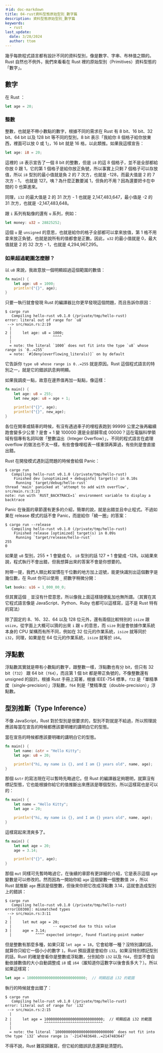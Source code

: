 ```yaml
---
＃id: doc-markdown
title: 04-rust資料型態原始型別_數字篇
description: 資料型態原始型別_數字篇
keywords:
  - rust
last_update:
  date: 3/28/2024
  author: ttom
---
```

幾乎每款程式語言都有設計不同的資料型別，像是數字、字串、布林值之類的。Rust 自然也不例外，我們來看看在 Rust 裡的原始型別（Primitives）資料型態的「數字」。

數字
---
在 Rust ：

```rust
let age = 20;

```
### 整數

整數，也就是不帶小數點的數字，根據不同的需求在 Rust 有 8 bit、16 bit、32 bit、64 bit 以及 128 bit 等不同的型別，8 bit 表示「我給你 8 個格子給你放東西，裡面可以放 0 或 1」，16 bit 就是 16 格，以此類推。如果我這樣宣告：

```rust
let age: i8 = 20;

```

這裡的 `i8` 表示宣告了一個 8 bit 的整數，但是 `i8` 的這 8 個格子，並不是全部都給你放 0 跟 1，它的第 1 個格子是給你放正負號，所以事實上只剩 7 個格子可以存放值，所以 `i8` 型別的最小值就是負 2 的 7 次方，也就是 -128，而最大值是 2 的 7 次方 - 1， 也就是 127。咦？為什麼正數要減 1，但負的不用？因為還要把卡在中間的 0 也算進來。

同理，`i32` 的最大值是 2 的 31 次方 - 1 也就是 2,147,483,647，最小值是 -2 的 31 次方，也就是 -2,147,483,648。

跟 `i` 系列有點像的還有 `u` 系列，例如：

```rust
let money: u32 = 28825252;

```

這個 `u` 是 `unsigned` 的意思，也就是給你的格子全部都可以拿來放值，第 1 格不用拿來放正負號，也就是說所有的值都會是正數。因此，`u32` 的最小值就是 0，最大值就是 2 的 32 次方 - 1，也就是 4,294,967,295。

### 如果超過範圍怎麼辦？

以 `u8` 來說，我故意放一個明顯超過這個範圍的數值：

```rust
fn main() {
    let age: u8 = 1000;
    println!("{}", age);
}

```

只要一執行就會發現 Rust 的編譯器比你更早發現這個問題，而且告訴你原因：

```shell
$ cargo run
   Compiling hello-rust v0.1.0 (/private/tmp/hello-rust)
error: literal out of range for `u8`
 --> src/main.rs:2:19
  |
2 |     let age: u8 = 1000;
  |                   ^^^^
  |
  = note: the literal `1000` does not fit into the type `u8` whose range is `0..=255`
  = note: `#[deny(overflowing_literals)]` on by default

```

它告訴你 `type u8 whose range is 0..=255` 就是原因。Rust 這個程式語言的特別之一，就是它的錯誤訊息夠明顯。

如果我調皮一點，故意在邊界值再加一點點，像這樣：

```rust
fn main() {
    let age: u8 = 255;
    let new_age: u8 = age + 1;

    println!("{}", age);
    println!("{}", new_age);
}

```

各位在開車或騎車的時候，有沒有遇過車子的哩程表跑到 99999 公里之後再繼續跑會變多少公里？是會 + 1 變 100000 還是全部歸零成 00000？這在電腦科學領域有個專有名詞叫做「整數溢出（Integer Overflow）」，不同的程式語言在處理 overflow 的做法也不太一樣，有些會像哩程表一樣重頭再算過，有些則是會直接出錯。

Rust 在開發模式遇到這問題的時候會給個 Panic：

```shell
$ cargo run
   Compiling hello-rust v0.1.0 (/private/tmp/hello-rust)
    Finished dev [unoptimized + debuginfo] target(s) in 0.10s
     Running `target/debug/hello-rust`
thread 'main' panicked at 'attempt to add with overflow', src/main.rs:3:23
note: run with `RUST_BACKTRACE=1` environment variable to display a backtrace

```

Panic 在後面的章節還有更多的介紹，簡單的說，就是出錯並且中止程式。不過如果在 release 模式的話不會 Panic，而是給你「繞一圈」的答案：

```shell
$ cargo run --release
   Compiling hello-rust v0.1.0 (/private/tmp/hello-rust)
    Finished release [optimized] target(s) in 0.09s
     Running `target/release/hello-rust`
255
0

```

如果是 `u8` 型別，255 + 1 會變成 0， `i8` 型別的話 127 + 1 會變成 -128。以結果來說，程式執行不會出錯，但我想算出來的答案不會是你想要的。

附帶一提，我們人類比較習慣在千位數的地方加上逗號，能更快識別出這個數字是幾位數，在 Rust 你可以使用 `_` 把數字稍微分開：

```rust
let books: u16 = 1_000_00_0;

```

但其實這個 `_` 並沒有什麼意思，所以像我上面這樣隨便亂加也無所謂。（其實在其它程式語言像是 JavaScript、Python、Ruby 也都可以這樣寫，這不是 Rust 特有的寫法）

除了固定的 8、16、32、64 以及 128 位元外，還有兩個比較特別的 `isize` 跟 `usize`，從字面上大概可以猜的出來 `i` 跟 `u` 的意思，而 `size` 則是會依據作業系統本身的 CPU 架構而有所不同，例如在 32 位元的作業系統，`isize` 就等同於 `i32`，同理，如果是在 64 位元的作業系統，`isize` 就等於 `i64`。

浮點數
---

浮點數其實就是帶有小數點的數字，跟整數一樣，浮點數也有分 bit，但只有 32 bit（`f32`） 跟 64 bit（`f64`），而且第 1 個 bit 都是帶正負號的，不像整數還有 unsigned 的設計。根據 Rust 手冊上寫著，根據 IEEE-754 標準，`f32` 是「單精準度（single-precision）」浮點數，`f64` 則是「雙精準度（double-precision）」浮點數。

型別推斷（Type Inference）
------

不像 JavaScript，Rust 對於型別是很要求的，型別不對就是不給過，所以照理說應該每當在宣告的時候都應該要明確的講明白它的型態。

當在宣告的時候都應該要明確的講明白它的型態。

```rust
fn main() {
    let name: &str = "Hello Kitty";
    let age: u8 = 20;

    println!("hi, my name is {}, and I am {} years old", name, age);
}

```

那個 `&str` 的寫法現在可以暫時先略過它。但 Rust 的編譯器足夠聰明，就算沒有標記型態，它也能根據你給它的值推斷出來應該是哪個型別，所以這樣寫也是可以的：

```rust
fn main() {
    let name = "Hello Kitty";
    let age = 20;

    println!("hi, my name is {}, and I am {} years old", name, age);
}

```
這樣寫起來清爽多了。

```rust
fn main() {
    let mut age = 20;
    age = 3.14;

    println!("{}", age);
}

```

那個 `mut` 同樣可先暫時略過它，在後續的章節有更詳細的介紹，它是表示這個 `age` 變數是可以修改的。然而因為一開始你給 `age` 這個變數一個整數值 `20` ，所以 Rust 就推斷 `age` 應該是個整數，但後來你把它改成浮點數 3.14，這就會造成型別上的錯誤：

```shell
$ cargo run          
   Compiling hello-rust v0.1.0 (/private/tmp/hello-rust)
error[E0308]: mismatched types
 --> src/main.rs:3:11
  |
2 |     let mut age = 20;
  |                   -- expected due to this value
3 |     age = 3.14;
  |           ^^^^ expected integer, found floating-point number
```

但是整數有那麼多種，如果只寫 `let age = 18`，它會給哪一種？沒特別講的話，就算你只給它一個小小的數字 `1`，Rust 預設還是會給你 `i32`。如果沒特別標記型別的話，Rust 的確是會看你是整數或浮點數，分別給你 `i32` 以及 `f64`，但並不會自動依據數值的大小自動調整成 `i8` 或 `i64`（誰知道你這數字以後會長多大？）。所以如果這樣寫：

```rust
let age = 100000000000000000000000000;  // 明顯超過 i32 的範圍

```

執行的時候就會出錯了：

```shell
$ cargo run
   Compiling hello-rust v0.1.0 (/private/tmp/hello-rust)
error: literal out of range for `i32`
 --> src/main.rs:2:15
  |
2 |     let age = 100000000000000000000000000;  // 明顯超過 i32 的範圍
  |               ^^^^^^^^^^^^^^^^^^^^^^^^^^^
  |
  = note: the literal `100000000000000000000000000` does not fit into the type `i32` whose range is `-2147483648..=2147483647`

```

不得不說，Rust 難寫歸難寫，但它給的錯誤訊息還算挺清楚的。
